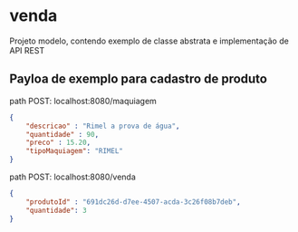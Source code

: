 # venda
Projeto modelo, contendo exemplo de classe abstrata e implementação de API REST

## Payloa de exemplo para cadastro de produto

path POST: localhost:8080/maquiagem
```json
{
    "descricao" : "Rimel a prova de água",
    "quantidade" : 90,
    "preco" : 15.20,
    "tipoMaquiagem": "RIMEL"
}
```

path POST: localhost:8080/venda

```json
{
    "produtoId" : "691dc26d-d7ee-4507-acda-3c26f08b7deb",
    "quantidade": 3
}
```
